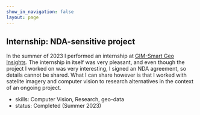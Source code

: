 ```yaml
---
show_in_navigation: false
layout: page
---
```



## Internship: NDA-sensitive project

In the summer of 2023 I performed an internship at [GIM-Smart Geo Insights](https://www.gim.be/en). The internship in itself was very pleasant, and even though the project I worked on was very interesting, I signed an NDA agreement, so details cannot be shared. What I can share however is that I worked with satelite imagery and computer vision to research alternatives in the context of an ongoing project.
- skills: Computer Vision, Research, geo-data
- status: Completed (Summer 2023)
